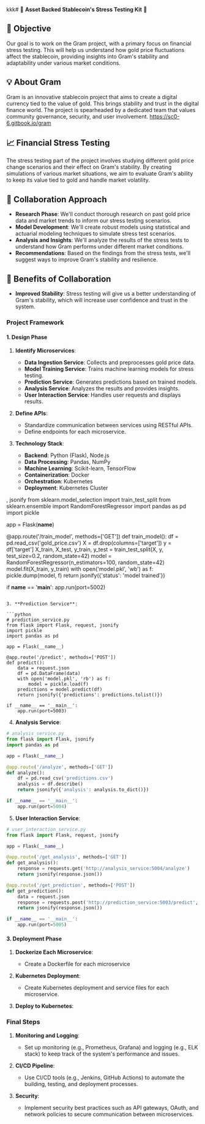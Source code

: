 kkk# 🚀 **Asset Backed Stablecoin's Stress Testing Kit** 🚀

## 🎯 **Objective**

Our goal is to work on the Gram project, with a primary focus on financial stress testing. This will help us understand how gold price fluctuations affect the stablecoin, providing insights into Gram's stability and adaptability under various market conditions.

## 💡 **About Gram**

Gram is an innovative stablecoin project that aims to create a digital currency tied to the value of gold. This brings stability and trust in the digital finance world. The project is spearheaded by a dedicated team that values community governance, security, and user involvement.
https://sc0-6.gitbook.io/gram

## 📈 **Financial Stress Testing**

The stress testing part of the project involves studying different gold price change scenarios and their effect on Gram's stability. By creating simulations of various market situations, we aim to evaluate Gram's ability to keep its value tied to gold and handle market volatility.

## 🤝 **Collaboration Approach**

- **Research Phase**: We'll conduct thorough research on past gold price data and market trends to inform our stress testing scenarios.
- **Model Development**: We'll create robust models using statistical and actuarial modeling techniques to simulate stress test scenarios.
- **Analysis and Insights**: We'll analyze the results of the stress tests to understand how Gram performs under different market conditions.
- **Recommendations**: Based on the findings from the stress tests, we'll suggest ways to improve Gram's stability and resilience.

## 🎁 **Benefits of Collaboration**

- **Improved Stability**: Stress testing will give us a better understanding of Gram's stability, which will increase user confidence and trust in the system.

### Project Framework

#### 1. **Design Phase**

1. **Identify Microservices**:
   - **Data Ingestion Service**: Collects and preprocesses gold price data.
   - **Model Training Service**: Trains machine learning models for stress testing.
   - **Prediction Service**: Generates predictions based on trained models.
   - **Analysis Service**: Analyzes the results and provides insights.
   - **User Interaction Service**: Handles user requests and displays results.

2. **Define APIs**:
   - Standardize communication between services using RESTful APIs.
   - Define endpoints for each microservice.

3. **Technology Stack**:
   - **Backend**: Python (Flask), Node.js
   - **Data Processing**: Pandas, NumPy
   - **Machine Learning**: Scikit-learn, TensorFlow
   - **Containerization**: Docker
   - **Orchestration**: Kubernetes
   - **Deployment**: Kubernetes Cluster

, jsonify
from sklearn.model_selection import train_test_split
from sklearn.ensemble import RandomForestRegressor
import pandas as pd
import pickle

app = Flask(__name__)

@app.route('/train_model', methods=['GET'])
def train_model():
    df = pd.read_csv('gold_price.csv')
    X = df.drop(columns=['target'])
    y = df['target']
    X_train, X_test, y_train, y_test = train_test_split(X, y, test_size=0.2, random_state=42)
    model = RandomForestRegressor(n_estimators=100, random_state=42)
    model.fit(X_train, y_train)
    with open('model.pkl', 'wb') as f:
        pickle.dump(model, f)
    return jsonify({'status': 'model trained'})

if __name__ == '__main__':
    app.run(port=5002)
```

3. **Prediction Service**:

```python
# prediction_service.py
from flask import Flask, request, jsonify
import pickle
import pandas as pd

app = Flask(__name__)

@app.route('/predict', methods=['POST'])
def predict():
    data = request.json
    df = pd.DataFrame(data)
    with open('model.pkl', 'rb') as f:
        model = pickle.load(f)
    predictions = model.predict(df)
    return jsonify({'predictions': predictions.tolist()})

if __name__ == '__main__':
    app.run(port=5003)
```

4. **Analysis Service**:

```python
# analysis_service.py
from flask import Flask, jsonify
import pandas as pd

app = Flask(__name__)

@app.route('/analyze', methods=['GET'])
def analyze():
    df = pd.read_csv('predictions.csv')
    analysis = df.describe()
    return jsonify({'analysis': analysis.to_dict()})

if __name__ == '__main__':
    app.run(port=5004)
```

5. **User Interaction Service**:

```python
# user_interaction_service.py
from flask import Flask, request, jsonify

app = Flask(__name__)

@app.route('/get_analysis', methods=['GET'])
def get_analysis():
    response = requests.get('http://analysis_service:5004/analyze')
    return jsonify(response.json())

@app.route('/get_prediction', methods=['POST'])
def get_prediction():
    data = request.json
    response = requests.post('http://prediction_service:5003/predict', json=data)
    return jsonify(response.json())

if __name__ == '__main__':
    app.run(port=5005)
```

#### 3. **Deployment Phase**

1. **Dockerize Each Microservice**:
   - Create a Dockerfile for each microservice

2. **Kubernetes Deployment**:
   - Create Kubernetes deployment and service files for each microservice.
 
3. **Deploy to Kubernetes**:

### Final Steps

1. **Monitoring and Logging**:

   - Set up monitoring (e.g., Prometheus, Grafana) and logging (e.g., ELK stack) to keep track of the system's performance and issues.

2. **CI/CD Pipeline**:

   - Use CI/CD tools (e.g., Jenkins, GitHub Actions) to automate the building, testing, and deployment processes.

3. **Security**:

   - Implement security best practices such as API gateways, OAuth, and network policies to secure communication between microservices.

